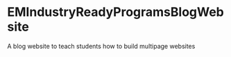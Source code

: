 # EMIndustryReadyProgramsBlogWebsite
A blog website to teach students how to build multipage websites
